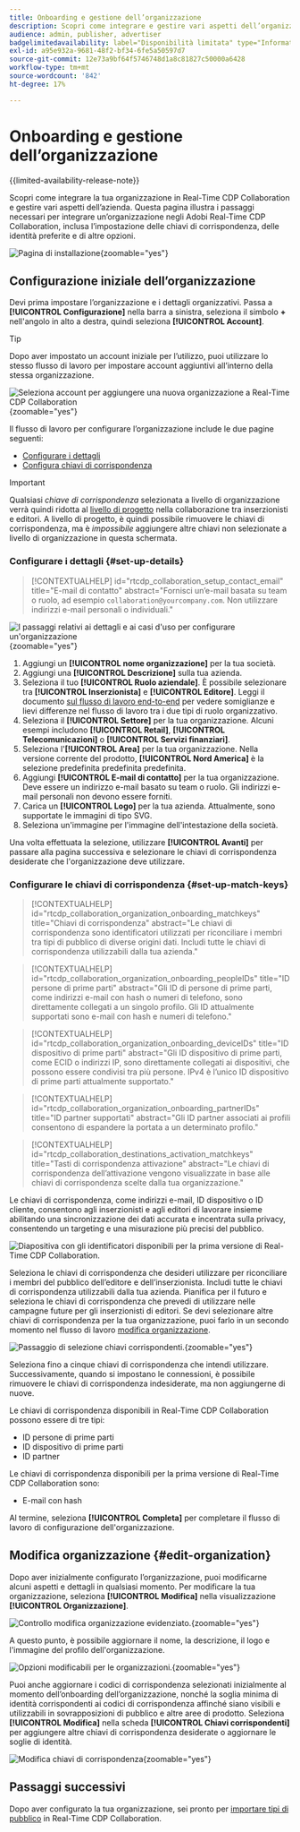 ```yaml
---
title: Onboarding e gestione dell’organizzazione
description: Scopri come integrare e gestire vari aspetti dell’organizzazione in Real-Time CDP Collaboration
audience: admin, publisher, advertiser
badgelimitedavailability: label="Disponibilità limitata" type="Informative" url="https://helpx.adobe.com/it/legal/product-descriptions/real-time-customer-data-platform-collaboration.html newtab=true"
exl-id: a95e932a-9681-48f2-bf34-6fe5a50597d7
source-git-commit: 12e73a9bf64f5746748d1a8c81827c50000a6428
workflow-type: tm+mt
source-wordcount: '842'
ht-degree: 17%

---
```


# Onboarding e gestione dell’organizzazione

{{limited-availability-release-note}}

Scopri come integrare la tua organizzazione in Real-Time CDP Collaboration e gestire vari aspetti dell’azienda. Questa pagina illustra i passaggi necessari per integrare un’organizzazione negli Adobi Real-Time CDP Collaboration, inclusa l’impostazione delle chiavi di corrispondenza, delle identità preferite e di altre opzioni.

![Pagina di installazione](/help/assets/setup/manage-organization/my-organization.png){zoomable="yes"}

## Configurazione iniziale dell’organizzazione

Devi prima impostare l’organizzazione e i dettagli organizzativi. Passa a **[!UICONTROL Configurazione]** nella barra a sinistra, seleziona il simbolo **+** nell&#39;angolo in alto a destra, quindi seleziona **[!UICONTROL Account]**.

>[!TIP]
>
>Dopo aver impostato un account iniziale per l’utilizzo, puoi utilizzare lo stesso flusso di lavoro per impostare account aggiuntivi all’interno della stessa organizzazione.

![Seleziona account per aggiungere una nuova organizzazione a Real-Time CDP Collaboration](/help/assets/setup/manage-organization/add-new-account.png){zoomable="yes"}

Il flusso di lavoro per configurare l’organizzazione include le due pagine seguenti:

* [Configurare i dettagli](#set-up-details)
* [Configura chiavi di corrispondenza](#set-up-match-keys)

>[!IMPORTANT]
>
>Qualsiasi *chiave di corrispondenza* selezionata a livello di organizzazione verrà quindi ridotta al [livello di progetto](/help/guide/collaborate/manage-projects.md) nella collaborazione tra inserzionisti e editori. A livello di progetto, è quindi possibile rimuovere le chiavi di corrispondenza, ma è *impossibile* aggiungere altre chiavi non selezionate a livello di organizzazione in questa schermata.

### Configurare i dettagli {#set-up-details}

>[!CONTEXTUALHELP]
>id="rtcdp_collaboration_setup_contact_email"
>title="E-mail di contatto"
>abstract="Fornisci un’e-mail basata su team o ruolo, ad esempio `collaboration@yourcompany.com`. Non utilizzare indirizzi e-mail personali o individuali."

![I passaggi relativi ai dettagli e ai casi d&#39;uso per configurare un&#39;organizzazione](/help/assets/setup/manage-organization/add-organization-details.png){zoomable="yes"}

1. Aggiungi un **[!UICONTROL nome organizzazione]** per la tua società.
2. Aggiungi una **[!UICONTROL Descrizione]** sulla tua azienda.
3. Seleziona il tuo **[!UICONTROL Ruolo aziendale]**. È possibile selezionare tra **[!UICONTROL Inserzionista]** e **[!UICONTROL Editore]**. Leggi il documento [sul flusso di lavoro end-to-end](/help/guide/end-to-end-workflow.md) per vedere somiglianze e lievi differenze nel flusso di lavoro tra i due tipi di ruolo organizzativo.
4. Seleziona il **[!UICONTROL Settore]** per la tua organizzazione. Alcuni esempi includono **[!UICONTROL Retail]**, **[!UICONTROL Telecomunicazioni]** o **[!UICONTROL Servizi finanziari]**.
5. Seleziona l&#39;**[!UICONTROL Area]** per la tua organizzazione. Nella versione corrente del prodotto, **[!UICONTROL Nord America]** è la selezione predefinita predefinita predefinita.
6. Aggiungi **[!UICONTROL E-mail di contatto]** per la tua organizzazione. Deve essere un indirizzo e-mail basato su team o ruolo. Gli indirizzi e-mail personali non devono essere forniti.
7. Carica un **[!UICONTROL Logo]** per la tua azienda. Attualmente, sono supportate le immagini di tipo SVG.
8. Seleziona un&#39;immagine per l&#39;immagine dell&#39;intestazione della società.

Una volta effettuata la selezione, utilizzare **[!UICONTROL Avanti]** per passare alla pagina successiva e selezionare le chiavi di corrispondenza desiderate che l&#39;organizzazione deve utilizzare.

### Configurare le chiavi di corrispondenza {#set-up-match-keys}

>[!CONTEXTUALHELP]
>id="rtcdp_collaboration_organization_onboarding_matchkeys"
>title="Chiavi di corrispondenza"
>abstract="Le chiavi di corrispondenza sono identificatori utilizzati per riconciliare i membri tra tipi di pubblico di diverse origini dati. Includi tutte le chiavi di corrispondenza utilizzabili dalla tua azienda."

>[!CONTEXTUALHELP]
>id="rtcdp_collaboration_organization_onboarding_peopleIDs"
>title="ID persone di prime parti"
>abstract="Gli ID di persone di prime parti, come indirizzi e-mail con hash o numeri di telefono, sono direttamente collegati a un singolo profilo. Gli ID attualmente supportati sono e-mail con hash e numeri di telefono."

>[!CONTEXTUALHELP]
>id="rtcdp_collaboration_organization_onboarding_deviceIDs"
>title="ID dispositivo di prime parti"
>abstract="Gli ID dispositivo di prime parti, come ECID o indirizzi IP, sono direttamente collegati ai dispositivi, che possono essere condivisi tra più persone. IPv4 è l’unico ID dispositivo di prime parti attualmente supportato."

>[!CONTEXTUALHELP]
>id="rtcdp_collaboration_organization_onboarding_partnerIDs"
>title="ID partner supportati"
>abstract="Gli ID partner associati ai profili consentono di espandere la portata a un determinato profilo."

>[!CONTEXTUALHELP]
>id="rtcdp_collaboration_destinations_activation_matchkeys"
>title="Tasti di corrispondenza attivazione"
>abstract="Le chiavi di corrispondenza dell’attivazione vengono visualizzate in base alle chiavi di corrispondenza scelte dalla tua organizzazione."

Le chiavi di corrispondenza, come indirizzi e-mail, ID dispositivo o ID cliente, consentono agli inserzionisti e agli editori di lavorare insieme abilitando una sincronizzazione dei dati accurata e incentrata sulla privacy, consentendo un targeting e una misurazione più precisi del pubblico.

![Diapositiva con gli identificatori disponibili per la prima versione di Real-Time CDP Collaboration.](/help/assets/setup/manage-organization/available-identifiers.png)

Seleziona le chiavi di corrispondenza che desideri utilizzare per riconciliare i membri del pubblico dell’editore e dell’inserzionista. Includi tutte le chiavi di corrispondenza utilizzabili dalla tua azienda. Pianifica per il futuro e seleziona le chiavi di corrispondenza che prevedi di utilizzare nelle campagne future per gli inserzionisti di editori. Se devi selezionare altre chiavi di corrispondenza per la tua organizzazione, puoi farlo in un secondo momento nel flusso di lavoro [modifica organizzazione](#edit-organization).

![Passaggio di selezione chiavi corrispondenti.](/help/assets/setup/manage-organization/add-organization-match-keys.png){zoomable="yes"}

Seleziona fino a cinque chiavi di corrispondenza che intendi utilizzare. Successivamente, quando si impostano le connessioni, è possibile rimuovere le chiavi di corrispondenza indesiderate, ma non aggiungerne di nuove.

Le chiavi di corrispondenza disponibili in Real-Time CDP Collaboration possono essere di tre tipi:

* ID persone di prime parti
* ID dispositivo di prime parti
* ID partner

Le chiavi di corrispondenza disponibili per la prima versione di Real-Time CDP Collaboration sono:

* E-mail con hash

<!--

not available in the Limited GA release

* Hashed phone
* IPv4

-->

Al termine, seleziona **[!UICONTROL Completa]** per completare il flusso di lavoro di configurazione dell&#39;organizzazione.

## Modifica organizzazione {#edit-organization}

Dopo aver inizialmente configurato l’organizzazione, puoi modificarne alcuni aspetti e dettagli in qualsiasi momento. Per modificare la tua organizzazione, seleziona **[!UICONTROL Modifica]** nella visualizzazione **[!UICONTROL Organizzazione]**.

![Controllo modifica organizzazione evidenziato.](/help/assets/setup/manage-organization/edit-organization.png){zoomable="yes"}

A questo punto, è possibile aggiornare il nome, la descrizione, il logo e l&#39;immagine del profilo dell&#39;organizzazione.

![Opzioni modificabili per le organizzazioni.](/help/assets/setup/manage-organization/editable-options.png){zoomable="yes"}

Puoi anche aggiornare i codici di corrispondenza selezionati inizialmente al momento dell’onboarding dell’organizzazione, nonché la soglia minima di identità corrispondenti ai codici di corrispondenza affinché siano visibili e utilizzabili in sovrapposizioni di pubblico e altre aree di prodotto. Seleziona **[!UICONTROL Modifica]** nella scheda **[!UICONTROL Chiavi corrispondenti]** per aggiungere altre chiavi di corrispondenza desiderate o aggiornare le soglie di identità.

![Modifica chiavi di corrispondenza](/help/assets/setup/manage-organization/edit-match-keys.png){zoomable="yes"}

## Passaggi successivi

Dopo aver configurato la tua organizzazione, sei pronto per [importare tipi di pubblico](/help/guide/setup/onboard-audiences.md) in Real-Time CDP Collaboration.
